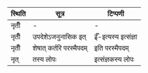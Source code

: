 | स्थिति | सूत्र | टिप्पणी |
| ----- | ------- | ------ |
| नृतीँ | - | - |
| नृतीँ | उपदेशेऽजनुनासिक इत् | ईँ-इत्यस्य इत्संज्ञा |
| नृतीँ | शेषात् कर्तरि परस्मैपदम् | इति परस्मैपदम् |
| नृत् | तस्य लोपः | इत्संज्ञकस्य लोपः |
